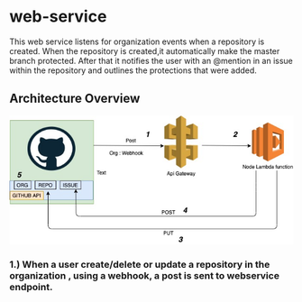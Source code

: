 # web-service

This web service listens for organization events when a repository is created. When the repository is created,it automatically make the master branch protected. After that it notifies the user with an @mention in an issue within the repository and  outlines the protections that were added.

## Architecture Overview
![Architecture Overview](https://github.com/Interview-org/web-service/blob/master/architecture.jpg)

### 1.) When a user create/delete or update a  repository in the organization , using a webhook, a post is sent to webservice endpoint.
